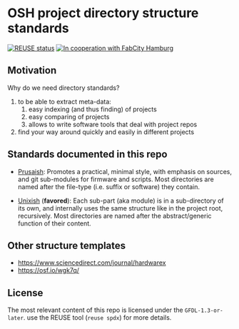 <!--
SPDX-FileCopyrightText: 2022 J.C. Mariscal <jc0x0b@gmail.com>
SPDX-FileCopyrightText: 2022 Robin Vobruba <hoijui.quaero@gmail.com>
SPDX-License-Identifier: CC0-1.0
-->

# OSH project directory structure standards

[![REUSE status](
    https://api.reuse.software/badge/gitlab.fabcity.hamburg/software/template-osh-repo-structure-minimal)](
    https://api.reuse.software/info/gitlab.fabcity.hamburg/software/template-osh-repo-structure-minimal)
[![In cooperation with FabCity Hamburg](
    https://custom-icon-badges.demolab.com/badge/-FCHH-dddddd.svg?logo=fc_logo)](
    https://fabcity.hamburg)

## Motivation

Why do we need directory standards?

1. to be able to extract meta-data:
    1. easy indexing (and thus finding) of projects
    2. easy comparing of projects
    3. allows to write software tools that deal with project repos
2. find your way around quickly and easily in different projects

## Standards documented in this repo

- [Prusaish](mod/prusaish/README.md):
  Promotes a practical, minimal style,
  with emphasis on sources,
  and git sub-modules for firmware and scripts.
  Most directories are named after the file-type
  (i.e. suffix or software) they contain.

- [Unixish](mod/unixish/README.md) (**favored**):
  Each sub-part (aka module) is in a sub-directory of its own,
  and internally uses the same structure like in the project root,
  recursively.
  Most directories are named after the abstract/generic function
  of their content.

## Other structure templates

- <https://www.sciencedirect.com/journal/hardwarex>
- <https://osf.io/wgk7q/>

## License

The most relevant content of this repo
is licensed under the `GFDL-1.3-or-later`.
use the REUSE tool (`reuse spdx`) for more details.
